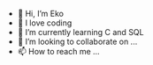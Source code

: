 - 👋 Hi, I’m Eko
- 👀 I love coding 
- 🌱 I’m currently learning C and SQL
- 💞️ I’m looking to collaborate on ...
- 📫 How to reach me ...

<!---
avdic89/avdic89 is a ✨ special ✨ repository because its `README.md` (this file) appears on your GitHub profile.
You can click the Preview link to take a look at your changes.
--->
